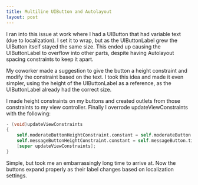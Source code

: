 ```yaml
---
title: Multiline UIButton and Autolayout
layout: post
---
```


I ran into this issue at work where I had a UIButton that had variable text (due to localization). I set it to wrap, but as the UIButtonLabel grew the UIButton itself stayed the same size. This ended up causing the UIButtonLabel to overflow into other parts, despite having Autolayout spacing constraints to keep it apart.

My coworker made a suggestion to give the button a height constraint and modify the constraint based on the text. I took this idea and made it even simpler, using the height of the UIButtonLabel as a reference, as the UIButtonLabel already had the correct size.

I made height constraints on my buttons and created outlets from those constraints to my view controller. Finally I overrode updateViewConstraints with the following:

```objectivec
- (void)updateViewConstraints
{
    self.moderateButtonHeightConstraint.constant = self.moderateButton.titleLabel.frame.size.height;
    self.messageButtonHeightConstraint.constant = self.messageButton.titleLabel.frame.size.height;
    [super updateViewConstraints];
}
```

Simple, but took me an embarrassingly long time to arrive at. Now the buttons expand properly as their label changes based on localization settings.
